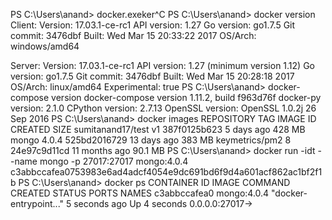 PS C:\Users\anand> docker.exeker^C
PS C:\Users\anand> docker version
Client:
 Version:      17.03.1-ce-rc1
 API version:  1.27
 Go version:   go1.7.5
 Git commit:   3476dbf
 Built:        Wed Mar 15 20:33:22 2017
 OS/Arch:      windows/amd64

Server:
 Version:      17.03.1-ce-rc1
 API version:  1.27 (minimum version 1.12)
 Go version:   go1.7.5
 Git commit:   3476dbf
 Built:        Wed Mar 15 20:28:18 2017
 OS/Arch:      linux/amd64
 Experimental: true
PS C:\Users\anand> docker-compose version
docker-compose version 1.11.2, build f963d76f
docker-py version: 2.1.0
CPython version: 2.7.13
OpenSSL version: OpenSSL 1.0.2j  26 Sep 2016
PS C:\Users\anand> docker images
REPOSITORY          TAG                 IMAGE ID            CREATED             SIZE
sumitanand17/test   v1                  387f0125b623        5 days ago          428 MB
mongo               4.0.4               525bd2016729        13 days ago         383 MB
keymetrics/pm2      8                   24e97c9d11cd        11 months ago       90.1 MB
PS C:\Users\anand> docker run -idt --name mongo -p 27017:27017 mongo:4.0.4
c3abbccafea0753983e6ad4adcf4054e9dc691bd6f9d4a601acf862ac1bf2f1b
PS C:\Users\anand> docker ps
CONTAINER ID        IMAGE               COMMAND                  CREATED             STATUS              PORTS
            NAMES
c3abbccafea0        mongo:4.0.4         "docker-entrypoint..."   5 seconds ago       Up 4 seconds        0.0.0.0:27017->
